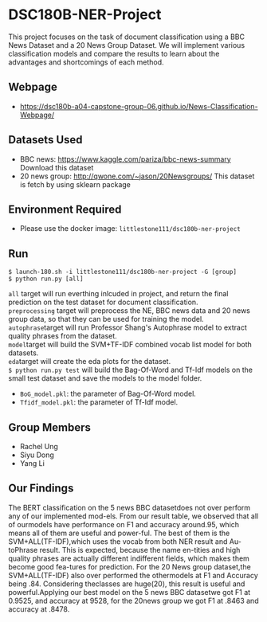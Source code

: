 # DSC180B-NER-Project
This project focuses on the task of document classification using a BBC News Dataset and a 20 News Group Dataset. We will implement various classification models and compare the results to learn about the advantages and shortcomings of each method.

## Webpage
* https://dsc180b-a04-capstone-group-06.github.io/News-Classification-Webpage/

## Datasets Used
* BBC news: https://www.kaggle.com/pariza/bbc-news-summary Download this dataset</br>
* 20 news group: http://qwone.com/~jason/20Newsgroups/ This dataset is fetch by using sklearn package
## Environment Required
* Please use the docker image: ``` littlestone111/dsc180b-ner-project  ```

## Run
```
$ launch-180.sh -i littlestone111/dsc180b-ner-project -G [group]
$ python run.py [all] 
```
```all``` target will run everthing inlcuded in project, and return the final prediction on the test dataset for document classification.</br>
```preprocessing``` target will preprocess the NE, BBC news data and 20 news group data, so that they can be used for training the model.</br>
```autophrase```target will run Professor Shang's Autophrase model to extract quality phrases from the dataset.</br>
```model```target will build the SVM+TF-IDF combined vocab list model for both datasets. </br>
```eda```target will create the eda plots for the dataset.</br>
```$ python run.py test``` will build the Bag-Of-Word and Tf-Idf models on the small test dataset and save the models to the model folder.
* ```BoG_model.pkl```: the parameter of Bag-Of-Word model.
* ```Tfidf_model.pkl```: the parameter of Tf-Idf model.

## Group Members
* Rachel Ung
* Siyu Dong
* Yang Li

## Our Findings
The BERT classification on the 5 news BBC datasetdoes not over perform any of our implemented mod-els.  From our result table, we observed that all of ourmodels have performance on F1 and accuracy around.95,  which  means  all  of  them  are  useful  and  power-ful.    The  best  of  them  is  the  SVM+ALL(TF-IDF),which uses the vocab from both NER result and Au-toPhrase result. This is expected, because the name en-tities and high quality phrases are actually different indifferent fields, which makes them become good fea-tures for prediction.   For the 20 News group dataset,the SVM+ALL(TF-IDF) also over performed the othermodels at F1 and Accuracy being .84. Considering theclasses are huge(20), this result is useful and powerful.Applying our best model on the 5 news BBC datasetwe got F1 at 0.9525, and accuracy at 9528, for the 20news group we got F1 at .8463 and accuracy at .8478.




